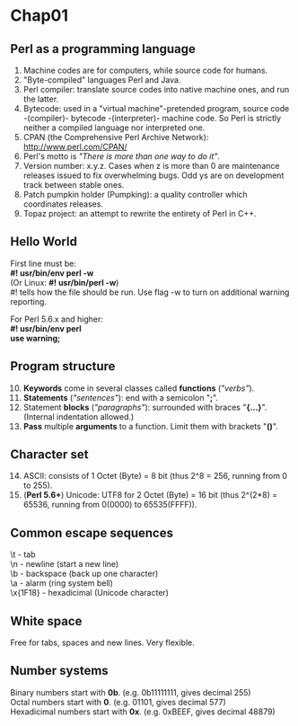 # Chap01
## Perl as a programming language
1. Machine codes are for computers, while source code for humans. 
2. "Byte-compiled" languages Perl and Java.
3. Perl compiler: translate source codes into native machine ones, and run the latter.
4. Bytecode: used in a "virtual machine"-pretended program, source code -(compiler)- bytecode -(interpreter)- machine code.
So Perl is strictly neither a compiled language nor interpreted one.
5. CPAN (the Comprehensive Perl Archive Network): http://www.perl.com/CPAN/
6. Perl's motto is _"There is more than one way to do it"_.
7. Version number: x.y.z. Cases when z is more than 0 are maintenance releases issued to fix overwhelming bugs. Odd ys are on  development track between stable ones.
8. Patch pumpkin holder (Pumpking): a quality controller which coordinates releases.
9. Topaz project: an attempt to rewrite the entirety of Perl in C++.

## Hello World
First line must be:  
**#! usr/bin/env perl -w**  
(Or Linux: **#! usr/bin/perl -w**)  
#! tells how the file should be run. Use flag -w to turn on additional warning reporting.  

For Perl 5.6.x and higher:  
**#! usr/bin/env perl  
use warning;**  
  
## Program structure
10. **Keywords** come in several classes called **functions** (_"verbs"_).
11. **Statements** (_"sentences"_): end with a semicolon "**;**".
12. Statement **blocks** (_"paragraphs"_): surrounded with braces "**{...}**". (Internal indentation allowed.)
13. **Pass** multiple **arguments** to a function. Limit them with brackets "**()**".

## Character set
14. ASCII: consists of 1 Octet (Byte) = 8 bit (thus 2^8 = 256, running from 0 to 255).
15. (**Perl 5.6+**) Unicode: UTF8 for 2 Octet (Byte) = 16 bit (thus 2^(2*8) = 65536, running from 0(0000) to 65535(FFFF)).

## Common escape sequences
\t \- tab  
\n \- newline (start a new line)  
\b \- backspace (back up one character)  
\a \- alarm (ring system bell)  
\x{1F18} \- hexadicimal (Unicode character)  

## White space
Free for tabs, spaces and new lines. Very flexible.  

## Number systems
Binary numbers start with **0b**. (e.g. 0b11111111, gives decimal 255)  
Octal numbers start with **0**. (e.g. 01101, gives decimal 577)  
Hexadicimal numbers start with **0x**. (e.g. 0xBEEF, gives decimal 48879)  

